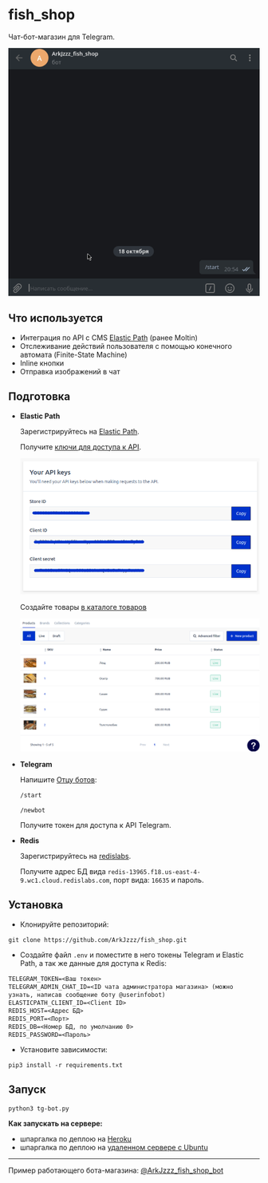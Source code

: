 # fish_shop

Чат-бот-магазин для Telegram.

![](images/tg-fish-shop.gif)


## Что используется 

- Интеграция по API с CMS [Elastic Path](https://www.elasticpath.com/) (ранее Moltin)
- Отслеживание действий пользователя с помощью конечного автомата (Finite-State Machine)
- Inline кнопки
- Отправка изображений в чат


## Подготовка

- **Elastic Path**
    
    Зарегистрируйтесь на [Elastic Path](https://www.elasticpath.com/).

    Получите [ключи для доступа к API](https://dashboard.elasticpath.com/app).

    ![](images/elasticpath_keys.png)


    Создайте товары [в каталоге товаров](https://dashboard.elasticpath.com/app/catalogue/products)

    ![](images/elasticpath_catalogue.png)


- **Telegram**

    Напишите [Отцу ботов](https://telegram.me/BotFather):

    ```
    /start
    ```

    ```
    /newbot
    ```

    Получите токен для доступа к API Telegram.

- **Redis**

    Зарегистрируйтесь на [redislabs](https://redislabs.com/).

    Получите адрес БД вида `redis-13965.f18.us-east-4-9.wc1.cloud.redislabs.com`, порт вида: `16635` и пароль.


## Установка

- Клонируйте репозиторий:
```
git clone https://github.com/ArkJzzz/fish_shop.git
```

- Создайте файл ```.env``` и поместите в него токены Telegram и Elastic Path, а так же данные для доступа к Redis:
```
TELEGRAM_TOKEN=<Ваш токен>
TELEGRAM_ADMIN_CHAT_ID=<ID чата администратора магазина> (можно узнать, написав сообщение боту @userinfobot)
ELASTICPATH_CLIENT_ID=<Client ID>
REDIS_HOST=<Адрес БД>
REDIS_PORT=<Порт>
REDIS_DB=<Номер БД, по умолчанию 0>
REDIS_PASSWORD=<Пароль>
```

- Установите зависимости:
```
pip3 install -r requirements.txt
```

## Запуск

```
python3 tg-bot.py
```

**Как запускать на сервере:**

- шпаргалка по деплою на [Heroku](https://github.com/ArkJzzz/heroku_deploy)
- шпаргалка по деплою на [удаленном сервере с Ubuntu](https://github.com/ArkJzzz/remote_server_deploy.git)

------
Пример работающего бота-магазина: [@ArkJzzz_fish_shop_bot](https://telegram.me/ArkJzzz_fish_shop_bot)
